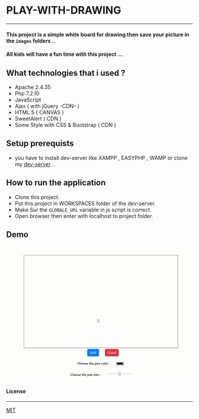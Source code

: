 # PLAY-WITH-DRAWING 
---
#### This project is a simple white board for drawing then save your picture in the ``` images ``` folders .. 
#### All kids will have a fun time with this project ...

## What technologies that i used ?
 - Apache 2.4.35
 - Php 7.2.10
 - JavaScript
 - Ajax ( with jQuery -CDN- )
 - HTML 5 ( CANVAS )
 - SweetAlert ( CDN )
 - Some Style with CSS & Bootstrap ( CDN )



## Setup prerequists
 - you have to install dev-server like XAMPP , EASYPHP , WAMP or clone my [dev-server](https://github.com/3imed-jaberi/dev-server) .. 


## How to run the application
 - Clone this project.
 - Put this project in WORKSPACES folder of the dev-server. 
 - Make Sur the ``` GLOBALE_URL ``` variable in js script is correct.
 - Open browser then enter with localhost to project folder.
 
## Demo 
![quick-demo](demo/demo.gif)
  
#### License
---
[MIT](https://choosealicense.com/licenses/mit/)  

